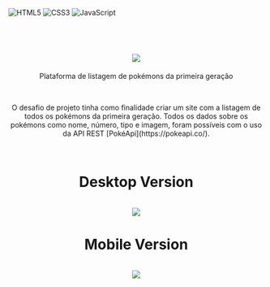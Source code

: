 ![HTML5](https://img.shields.io/badge/html5-%23E34F26.svg?style=for-the-badge&logo=html5&logoColor=white)
![CSS3](https://img.shields.io/badge/css3-%231572B6.svg?style=for-the-badge&logo=css3&logoColor=white)
![JavaScript](https://img.shields.io/badge/javascript-%23323330.svg?style=for-the-badge&logo=javascript&logoColor=%23F7DF1E)

<h1 align="center">
  <br>
  <img src="../2_Desafio_de_Projeto_POKEDEX/logo.svg">
  <br>
</h1>

<p align="center">Plataforma de listagem de pokémons da primeira geração</p>

<br>

<p align="center">O desafio de projeto tinha como finalidade criar um site com a listagem de todos os pokémons da primeira geração. Todos os dados sobre os pokémons como nome, número, tipo e imagem, foram possíveis com o uso da API REST [PokéApi](https://pokeapi.co/).</p>

<br>

<h1 align="center">
    Desktop Version
    <br>
    <br>
    <img src="../2_Desafio_de_Projeto_POKEDEX/assets/desktop.gif">
</h1>

<h1 align="center">
    Mobile Version
    <br>    
    <br>
    <img src="../2_Desafio_de_Projeto_POKEDEX/assets/mobile.gif">
</h1>
